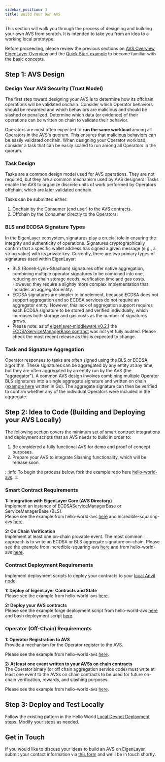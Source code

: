 ```yaml
---
sidebar_position: 3
title: Build Your Own AVS
---
```


This section will walk you through the process of designing and building your own AVS from scratch. It is intended to take you from an idea to a working local prototype.

Before proceeding, please review the previous sections on [AVS Overview](./avs-developer-guide.md), [EigenLayer Overview](/docs/eigenlayer/overview/README.md) and the [Quick Start example](./quickstart.md) to become familiar with the basic concepts.


## Step 1: AVS Design

### Design Your AVS Security (Trust Model)

The first step toward designing your AVS is to determine how its offchain operations will be validated onchain. Consider which Operator behaviors should be rewarded and which behaviors are malicious and should be slashed or penalized. Determine which data (or evidence) of their operations can be written on chain to validate their behavior.

Operators are most often expected to **run the same workload** among all Operators in the AVS's quorum. This ensures that malicious behaviors can be easily validated onchain. When designing your Operator workload, consider a task that can be easily scaled to run among all Operators in the quorum.



### Task Design

Tasks are a common design model used for AVS operations. They are not required, but they are a common mechanism used by AVS designers. Tasks enable the AVS to organize discrete units of work performed by Operators offchain, which are later validated onchain.

Tasks can be submitted either:
1) Onchain by the Consumer (end user) to the AVS contracts.
2) Offchain by the Consumer directly to the Operators.


### BLS and ECDSA Signature Types

In the EigenLayer ecosystem, signatures play a crucial role in ensuring the integrity and authenticity of operations. Signatures cryptographically confirm that a specific wallet address has signed a given message (e.g., a string value) with its private key. Currently, there are two primary types of signatures used within EigenLayer:
- BLS (Boneh-Lynn-Shacham) signatures offer native aggregation, combining multiple operator signatures to be combined into one, reducing on chain storage needs, verification time and gas costs. However, they require a slightly more complex implementation that includes an aggregator entity.
- ECDSA signatures are simpler to impelement, because ECDSA does not support aggregation and so ECDSA services do not require an aggregator entity. However, this lack of aggregation support requires each ECDSA signature to be stored and verified individually, which increases both storage and gas costs as the number of signatures grows.
- Please note: as of [eigenlayer-middleware v0.2.1](https://github.com/Layr-Labs/eigenlayer-middleware/releases/tag/v0.2.1-mainnet-rewards) the [ECDSAServiceManagerBase contract](https://github.com/Layr-Labs/eigenlayer-middleware/blob/v0.2.1-mainnet-rewards/src/unaudited/ECDSAServiceManagerBase.sol) was not yet fully audited. Please check the most recent release as this is expected to change.


### Task and Signature Aggregation

Operator responses to tasks are often signed using the BLS or ECDSA algorithm. These signatures can be aggregated by any entity at any time, but they are often aggregated by an entity run by the AVS (the "aggregator"). A common AVS design involves combining multiple Operator BLS signatures into a single aggregate signature and written on chain ([example here](https://github.com/Layr-Labs/eigensdk-go/blob/dev/services/bls_aggregation/blsagg.go) written in Go). The aggregate signature can then be verified to confirm whether any of the individual Operators were included in the aggregate.




      
## Step 2: Idea to Code (Building and Deploying your AVS Locally)

The following section covers the minimum set of smart contract integrations and deployment scripts that an AVS needs to build in order to:
1. Be considered a fully functional AVS for demo and proof of concept purposes.
2. Prepare your AVS to integrate Slashing functionality, which will be release soon.


:::info
To begin the process below, fork the example repo here [hello-world-avs](https://github.com/Layr-Labs/hello-world-avs).
:::


### Smart Contract Requirements


**1: Integration with EigenLayer Core (AVS Directory)**  
Implement an instance of ECDSAServiceManagerBase or ServiceManagerBase (BLS).  
Please see the example from hello-world-avs [here](https://github.com/Layr-Labs/hello-world-avs/blob/master/contracts/src/HelloWorldServiceManager.sol) and incredible-squaring-avs [here](https://github.com/Layr-Labs/incredible-squaring-avs/blob/master/contracts/src/IncredibleSquaringServiceManager.sol).

**2: On Chain Verification**  
Implement at least one on-chain provable event. The most common approach is to write an ECDSA or BLS aggregate signature on-chain.
Please see the example from incredible-squaring-avs [here](https://github.com/Layr-Labs/incredible-squaring-avs/blob/8bd0ac663dcc2289cad02af4a7f0002ea07bc1d8/contracts/src/IncredibleSquaringTaskManager.sol#L102) and from hello-world-avs [here](https://github.com/Layr-Labs/hello-world-avs/blob/84ae1974c212c193a3992467f7d431bad39f74a3/src/index.ts#L130).


### Contract Deployment Requirements

Implement deployment scripts to deploy your contracts to your [local Anvil node](https://book.getfoundry.sh/reference/anvil/).

**1: Deploy of EigenLayer Contracts and State**  
Please see the example from hello-world-avs [here](https://github.com/Layr-Labs/hello-world-avs/blob/master/utils/anvil/deploy-eigenlayer-save-anvil-state.sh).

**2: Deploy your AVS contracts**  
Please see the example forge deployment script from hello-world-avs [here](https://github.com/Layr-Labs/hello-world-avs/blob/master/contracts/script/HelloWorldDeployer.s.sol) and bash deployment script [here](https://github.com/Layr-Labs/hello-world-avs/blob/master/utils/anvil/deploy-eigenlayer-save-anvil-state.sh).



### Operator (Off-Chain) Requirements

**1: Operator Registration to AVS**  
Provide a mechanism for the Operator register to the AVS.  

Please see the example from hello-world-avs [here](https://github.com/Layr-Labs/hello-world-avs/blob/84ae1974c212c193a3992467f7d431bad39f74a3/src/index.ts#L41). 

**2: At least one event written to your AVSs on chain contracts**  
The Operator binary (or off chain aggregation service code) must write at least one event to the AVSs on chain contracts to be used for future on-chain verification, rewards, and slashing purposes.  

Please see the example from hello-world-avs [here](https://github.com/Layr-Labs/hello-world-avs/blob/84ae1974c212c193a3992467f7d431bad39f74a3/src/index.ts#L25).


## Step 3: Deploy and Test Locally

Follow the existing pattern in the Hello World [Local Devnet Deployment](https://github.com/Layr-Labs/hello-world-avs?tab=readme-ov-file#local-devnet-deployment) steps. Modify your steps as needed.







## Get in Touch

If you would like to discuss your ideas to build an AVS on EigenLayer, submit your contact information via [this form](https://share.hsforms.com/1BksFoaPjSk2l3pQ5J4EVCAein6l) and we'll be in touch shortly.